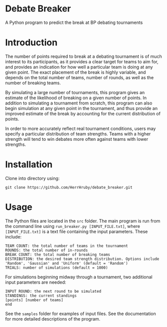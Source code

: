 # Debate Breaker

A Python program to predict the break at BP debating tournaments

# Introduction

The number of points required to break at a debating tournament is of much interest to
its participants, as it provides a clear target for teams to aim for, and provides
an indication for how well a particular team is doing at any given point. The exact 
placement of the break is highly variable, and depends on the total number of teams, number
of rounds, as well as the number of breaking teams.

By simulating a large number of tournaments, this program gives an estimate of the likelihood
of breaking on a given number of points. In addition to simulating a tournament from scratch,
this program can also begin simulation at any given point in the tournament, and thus provide
an improved estimate of the break by accounting for the current distribution of points.

In order to more accurately reflect real tournament conditions, users may specify a particular
distribution of team strengths. Teams with a higher strength will tend to win debates more often
against teams with lower strengths. 


# Installation

Clone into directory using: 

```git clone https://github.com/HerrHruby/debate_breaker.git```


# Usage

The Python files are located in the ```src``` folder. The main program is run 
from the command line using ```run_breaker.py [INPUT_FILE.txt]```, where ```[INPUT_FILE.txt]``` is a text file 
containing the input parameters. These include:

    TEAM COUNT: the total number of teams in the tournament
    ROUNDS: the total number of in-rounds
    BREAK COUNT: the total number of breaking teams
    DISTRIBUTION: the desired team strength distribution. Options include 
    'Random', 'Gaussian' and 'Uniform' (default = 'Random')
    TRIALS: number of simulations (default = 1000)
    
For simulations beginning midway through a tournament, two additional input parameters 
are needed:

    INPUT ROUND: the next round to be simulated
    STANDINGS: the current standings
    [points] [number of teams] 
    end

See the ```samples``` folder for examples of input files. See the documentation
for more detailed descriptions of the program.


